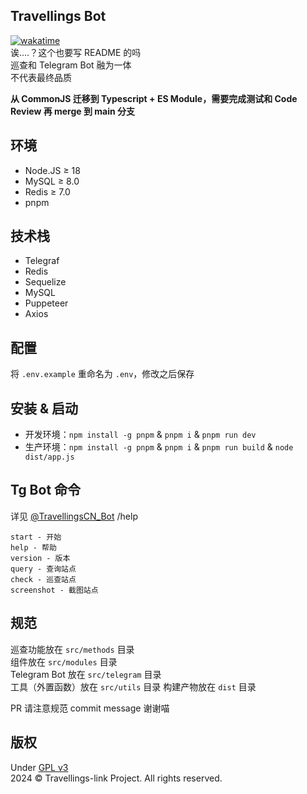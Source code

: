 ## Travellings Bot

[![wakatime](https://wakatime.com/badge/github/travellings-link/travellings-bot.svg)](https://wakatime.com/badge/github/travellings-link/travellings-bot)  
诶....？这个也要写 README 的吗  
巡查和 Telegram Bot 融为一体  
不代表最终品质

**从 CommonJS 迁移到 Typescript + ES Module，需要完成测试和 Code Review 再 merge 到 main 分支**

## 环境

- Node.JS ≥ 18
- MySQL ≥ 8.0
- Redis ≥ 7.0
- pnpm

## 技术栈

- Telegraf
- Redis
- Sequelize
- MySQL
- Puppeteer
- Axios

## 配置

将 `.env.example` 重命名为 `.env`，修改之后保存

## 安装 & 启动

- 开发环境：`npm install -g pnpm` & `pnpm i` & `pnpm run dev`
- 生产环境：`npm install -g pnpm` & `pnpm i` & `pnpm run build` & `node dist/app.js`

## Tg Bot 命令

详见 [@TravellingsCN_Bot](https://t.me/TravellingsCN_Bot) /help

```
start - 开始
help - 帮助
version - 版本
query - 查询站点
check - 巡查站点
screenshot - 截图站点
```

## 规范

巡查功能放在 `src/methods` 目录  
组件放在 `src/modules` 目录  
Telegram Bot 放在 `src/telegram` 目录  
工具（外置函数）放在 `src/utils` 目录
构建产物放在 `dist` 目录

PR 请注意规范 commit message 谢谢喵

## 版权

Under [GPL v3](https://www.gnu.org/licenses/gpl-3.0.html)  
2024 © Travellings-link Project. All rights reserved.
